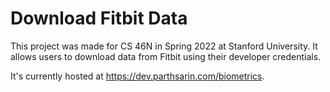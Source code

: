 # Download Fitbit Data

This project was made for CS 46N in Spring 2022 at Stanford University. It allows users to download data from Fitbit using their developer credentials.

It's currently hosted at <https://dev.parthsarin.com/biometrics>.